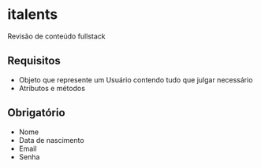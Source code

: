# italents

Revisão de conteúdo fullstack

## Requisitos

- Objeto que represente um Usuário contendo tudo que julgar necessário
- Atributos e métodos

## Obrigatório

- Nome
- Data de nascimento
- Email
- Senha

##
